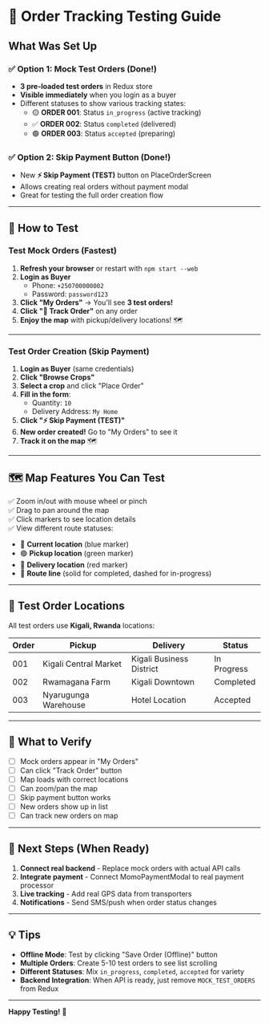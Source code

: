 # 🧪 Order Tracking Testing Guide

## What Was Set Up

### ✅ Option 1: Mock Test Orders (Done!)

- **3 pre-loaded test orders** in Redux store
- **Visible immediately** when you login as a buyer
- Different statuses to show various tracking states:
  - 🟡 **ORDER 001**: Status `in_progress` (active tracking)
  - ✅ **ORDER 002**: Status `completed` (delivered)
  - 🟢 **ORDER 003**: Status `accepted` (preparing)

### ✅ Option 2: Skip Payment Button (Done!)

- New **⚡ Skip Payment (TEST)** button on PlaceOrderScreen
- Allows creating real orders without payment modal
- Great for testing the full order creation flow

---

## 🚀 How to Test

### Test Mock Orders (Fastest)

1. **Refresh your browser** or restart with `npm start --web`
2. **Login as Buyer**
   - Phone: `+250700000002`
   - Password: `password123`
3. **Click "My Orders"** → You'll see **3 test orders!**
4. **Click "📍 Track Order"** on any order
5. **Enjoy the map** with pickup/delivery locations! 🗺️

---

### Test Order Creation (Skip Payment)

1. **Login as Buyer** (same credentials)
2. **Click "Browse Crops"**
3. **Select a crop** and click "Place Order"
4. **Fill in the form**:
   - Quantity: `10`
   - Delivery Address: `My Home`
5. **Click "⚡ Skip Payment (TEST)"**
6. **New order created!** Go to "My Orders" to see it
7. **Track it on the map** 🗺️

---

## 🗺️ Map Features You Can Test

✅ Zoom in/out with mouse wheel or pinch  
✅ Drag to pan around the map  
✅ Click markers to see location details  
✅ View different route statuses:

- 🔵 **Current location** (blue marker)
- 🟢 **Pickup location** (green marker)
- 🔴 **Delivery location** (red marker)
- 📍 **Route line** (solid for completed, dashed for in-progress)

---

## 📍 Test Order Locations

All test orders use **Kigali, Rwanda** locations:

| Order | Pickup                | Delivery                 | Status      |
| ----- | --------------------- | ------------------------ | ----------- |
| 001   | Kigali Central Market | Kigali Business District | In Progress |
| 002   | Rwamagana Farm        | Kigali Downtown          | Completed   |
| 003   | Nyarugunga Warehouse  | Hotel Location           | Accepted    |

---

## 🔄 What to Verify

- [ ] Mock orders appear in "My Orders"
- [ ] Can click "Track Order" button
- [ ] Map loads with correct locations
- [ ] Can zoom/pan the map
- [ ] Skip payment button works
- [ ] New orders show up in list
- [ ] Can track new orders on map

---

## 📝 Next Steps (When Ready)

1. **Connect real backend** - Replace mock orders with actual API calls
2. **Integrate payment** - Connect MomoPaymentModal to real payment processor
3. **Live tracking** - Add real GPS data from transporters
4. **Notifications** - Send SMS/push when order status changes

---

## 💡 Tips

- **Offline Mode**: Test by clicking "Save Order (Offline)" button
- **Multiple Orders**: Create 5-10 test orders to see list scrolling
- **Different Statuses**: Mix `in_progress`, `completed`, `accepted` for variety
- **Backend Integration**: When API is ready, just remove `MOCK_TEST_ORDERS` from Redux

---

**Happy Testing!** 🎉
